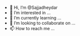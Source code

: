 - 👋 Hi, I’m @Sajjadheydar
- 👀 I’m interested in ...
- 🌱 I’m currently learning ...
- 💞️ I’m looking to collaborate on ...
- 📫 How to reach me ...

<!---
Sajjadheydar/Sajjadheydar is a ✨ special ✨ repository because its `README.md` (this file) appears on your GitHub profile.
You can click the Preview link to take a look at your changes.
--->
